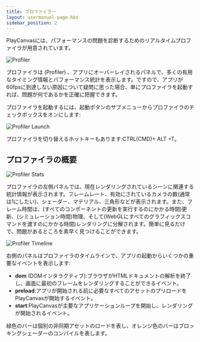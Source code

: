 ```yaml
---
title: プロファイラー
layout: usermanual-page.hbs
sidebar_position: 2
---
```


PlayCanvasには、パフォーマンスの問題を診断するためのリアルタイムプロファイラが用意されています。

![Profiler][1]

プロファイラは (Profiler) 、アプリにオーバーレイされるパネルで、多くの有用なタイミング情報とパフォーマンス統計を表示します。ですので、アプリが60fpsに到達しない原因について疑問に思った場合、単にプロファイラを起動すれば、問題が何であるかを正確に把握できます。

プロファイラを起動するには、起動ボタンのサブメニューからプロファイラのチェックボックスをオンにします:

![Profiler Launch][2]

プロファイラを切り替えるホットキーもあります:CTRL(CMD)+ ALT +T。

## プロファイラの概要

![Profiler Stats][3]

プロファイラの左側パネルでは、現在レンダリングされているシーンに関連する統計情報が表示されます。フレームレート、有効にされているカメラの数(通常は1にしたい)、シェーダー、マテリアル、三角形などが表示されます。また、フレーム時間は、(すべてのコンポーネントの更新を実行するのにかかる時間)更新、(シミュレーション時間)物理、そして(WebGLにすべてのグラフィックスコマンドを渡すのにかかる時間)レンダリングに分解されます。簡単に見るだけで、問題があるところを素早く見つけることができます。

![Profiler Timeline][4]

右側のパネルはプロファイラのタイムラインで、アプリの起動からいくつかの重要なイベントを表示します:

* **dom** (DOMインタラクティブ):ブラウザがHTMLドキュメントの解析を終了し、画面に最初のフレームをレンダリングすることができるイベント。
* **preload**:アプリが開始される前に必要なすべてのアセットのプリロードをPlayCanvasが開始するイベント。
* **start**:PlayCanvasが主要なアプリケーションループを開始し、レンダリングが開始されるイベント。

緑色のバーは個別の非同期アセットのロードを表し、オレンジ色のバーはブロッキングシェーダーのコンパイルを表します。

[1]: /images/user-manual/optimization/profiler/profiler.png
[2]: /images/user-manual/optimization/profiler/profiler_launch.png
[3]: /images/user-manual/optimization/profiler/profiler_stats.png
[4]: /images/user-manual/optimization/profiler/profiler_timeline.png
